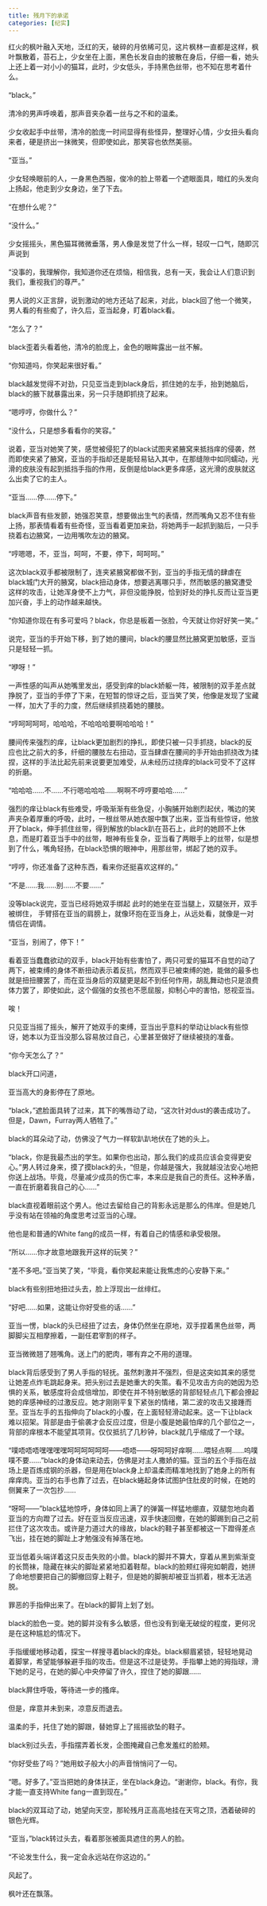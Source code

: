 ```yaml
---
title: 残月下的承诺
categories: [纪实]
---
```


红火的枫叶融入天地，泛红的天，破碎的月依稀可见，这片枫林一直都是这样，枫叶飘散着，苔石上，少女坐在上面，黑色长发自由的披散在身后，仔细一看，她头上还上着一对小小的猫耳，此时，少女低头，手持黑色丝带，也不知在思考着什么。<br><br>“black。”<br><br>清冷的男声呼唤着，那声音夹杂着一丝与之不和的温柔。<br><br>少女收起手中丝带，清冷的脸庞一时间显得有些怪异，整理好心情，少女扭头看向来者，硬是挤出一抹微笑，但即使如此，那笑容也依然美丽。<br><br>“亚当。”<br><br>少女轻唤眼前的人，一身黑色西服，俊冷的脸上带着一个遮眼面具，暗红的头发向上扬起，他走到少女身边，坐了下去。<br><br>“在想什么呢？”<br><br>“没什么。”<br><br>少女摇摇头，黑色猫耳微微垂落，男人像是发觉了什么一样，轻叹一口气，随即沉声说到<br><br>“没事的，我理解你，我知道你还在烦恼，相信我，总有一天，我会让人们意识到我们，重视我们的尊严。”<br><br>男人说的义正言辞，说到激动的地方还站了起来，对此，black回了他一个微笑，男人看的有些痴了，许久后，亚当起身，盯着black看。<br><br>“怎么了？”<br><br>black歪着头看着他，清冷的脸庞上，金色的眼眸露出一丝不解。<br><br>“你知道吗，你笑起来很好看。”<br><br>black越发觉得不对劲，只见亚当走到black身后，抓住她的左手，抬到她脑后，black的腋下就暴露出来，另一只手随即抓挠了起来。<br><br>“嗯哼哼，你做什么？”<br><br>“没什么，只是想多看看你的笑容。”<br><br>说着，亚当对她笑了笑，感觉被侵犯了的black试图夹紧腋窝来抵挡痒的侵袭，然而即使夹紧了腋窝，亚当的手指却还是能轻易钻入其中，在那缝隙中如同蠕动，光滑的皮肤没有起到抵挡手指的作用，反倒是给black更多痒感，这光滑的皮肤就这么出卖了它的主人。<br><br>“亚当……停……停下。”<br><br>black声音有些发颤，她强忍笑意，想要做出生气的表情，然而嘴角又忍不住有些上扬，那表情看着有些奇怪，亚当看着更加来劲，将她两手一起抓到脑后，一只手挠着右边腋窝，一边用嘴吹左边的腋窝。<br><br>“哼嗯嗯，不，亚当，呵呵，不要，停下，呵呵呵。”<br><br>这次black双手都被限制了，连夹紧腋窝都做不到，亚当的手指无情的肆虐在black城门大开的腋窝，black扭动身体，想要逃离哪只手，然而敏感的腋窝遭受这样的攻击，让她浑身使不上力气，非但没能挣脱，恰到好处的挣扎反而让亚当更加兴奋，手上的动作越来越快。<br><br>“你知道你现在有多可爱吗？black，你总是板着一张脸，今天就让你好好笑一笑。”<br><br>说完，亚当的手开始下移，到了她的腰间，black的腰显然比腋窝更加敏感，亚当只是轻轻一抓。<br><br>“咿呀！”<br><br>一声性感的叫声从她嘴里发出，感受到痒的black娇躯一阵，被限制的双手差点就挣脱了，亚当的手停了下来，在短暂的惊讶之后，亚当笑了笑，他像是发现了宝藏一样，加大了手的力度，然后继续抓挠着她的腰肢。<br><br>“哼呵呵呵呵，哈哈哈，不哈哈哈要啊哈哈哈！”<br><br>腰间传来强烈的痒，让black更加剧烈的挣扎，即使只被一只手抓挠，black的反应也比之前大的多，纤细的腰肢左右扭动，亚当肆虐在腰间的手开始由抓挠改为揉捏，这样的手法比起先前来说要更加难受，从未经历过挠痒的black可受不了这样的折磨。<br><br>“哈哈哈……不……不行嗯哈哈哈……啊啊不哼哼要哈哈……”<br><br>强烈的痒让black有些难受，呼吸渐渐有些急促，小胸脯开始剧烈起伏，嘴边的笑声夹杂着厚重的呼吸，此时，一根丝带从她衣服中飘了出来，亚当有些惊讶，他放开了black，伸手抓住丝带，得到解放的black趴在苔石上，此时的她顾不上休息，而是盯着亚当手中的丝带，眼神有些复杂，亚当看了两眼手上的丝带，似是想到了什么，嘴角轻扬，在black恐惧的眼神中，用那丝带，绑起了她的双手。<br><br>“哼哼，你还准备了这种东西，看来你还挺喜欢这样的。”<br><br>“不是……我……别……不要……”<br><br>没等black说完，亚当已经将她双手绑起 此时的她坐在亚当腿上，双腿张开，双手被绑住， 手臂搭在亚当的肩膀上，就像环抱在亚当身上，从远处看，就像是一对情侣在调情。<br><br>“亚当，别闹了，停下！”<br><br>看着亚当蠢蠢欲动的双手，black开始有些害怕了，两只可爱的猫耳不自觉的动了两下，被束缚的身体不断扭动表示着反抗，然而双手已被束缚的她，能做的最多也就是扭扭腰罢了，而在亚当身后的双腿更是起不到任何作用，胡乱舞动也只是浪费体力罢了，即使如此，这个倔强的女孩也不愿屈服，抑制心中的害怕，怒视亚当。<br><br>唉！<br><br>只见亚当摇了摇头，解开了她双手的束缚，亚当出乎意料的举动让black有些惊讶，她本以为亚当没那么容易放过自己，心里甚至做好了继续被挠的准备。<br><br>“你今天怎么了？”<br><br>black开口问道，<br><br>亚当高大的身影停在了原地。<br><br>“black，”遮脸面具转了过来，其下的嘴唇动了动，“这次针对dust的袭击成功了。但是，Dawn，Furray两人牺牲了。”<br><br>black的耳朵动了动，仿佛没了气力一样软趴趴地伏在了她的头上。<br><br>“black，你是我最杰出的学生。如果你也出动，那么我们的成员应该会变得更安心。”男人转过身来，摸了摸black的头，“但是，你越是强大，我就越没法安心地把你送上战场。毕竟，尽量减少成员的伤亡率，本来应是我自己的责任。这种矛盾，一直在折磨着我自己的心……”<br><br>black直视着眼前这个男人。他过去留给自己的背影永远是那么的伟岸。但是她几乎没有站在领袖的角度思考过亚当的心理。<br><br>他也是和普通的White fang的成员一样，有着自己的情感和承受极限。<br><br>“所以……你才故意地跟我开这样的玩笑？”<br><br>“差不多吧。”亚当笑了笑，“毕竟，看你笑起来能让我焦虑的心安静下来。”<br><br>black有些别扭地扭过头去，脸上浮现出一丝绯红。<br><br>“好吧……如果，这能让你好受些的话……”<br><br>亚当一愣，black的头已经扭了过去，身体仍然坐在原地，双手捏着黑色丝带，两脚脚尖互相摩擦着，一副任君宰割的样子。<br><br>亚当微微翘了翘嘴角。送上门的肥肉，哪有弃之不用的道理。<br><br>black背后感受到了男人手指的轻抚。虽然刺激并不强烈，但是这突如其来的感觉让她差点炸毛跳起身来。把头别过去是她重大的失策。看不见攻击方向的她因为恐惧的关系，敏感度将会成倍增加，即使在并不特别敏感的背部轻轻点几下都会撩起她的痒感神经的过激反应。她才刚刚平复下紧张的情绪，第二波的攻击又接踵而至。亚当左手的五指伸向了black的小腹，在上面轻轻滑动起来。这一下让black难以招架。背部是由于偷袭才会反应过度，但是小腹是她最怕痒的几个部位之一，背部的痒根本不能望其项背。仅仅抵抗了几秒钟，black就几乎缩成了一个球。<br><br>“噗唔唔唔嘿嘿嘿嘿呵呵呵呵呵呵——唔唔——呀呵呵好痒啊……喂轻点啊……呜噗噗不要……”black的身体动来动去，仿佛是对主人撒娇的猫。亚当的五个手指在战场上是百炼成钢的杀器，但是用在black身上却温柔而精准地找到了她身上的所有痒痒肉。亚当的右手也靠了过去，在black蜷起身体试图护住肚皮的时候，在她的侧翼来了一次包抄……<br><br>“呀呵——”black猛地惊呼，身体如同上满了的弹簧一样猛地绷直，双腿忽地向着亚当的方向蹬了过去。好在亚当反应迅速，双手快速回撤，在她的脚踢到自己之前拦住了这次攻击。或许是力道过大的缘故，black的鞋子甚至都被这一下蹬得差点飞出，挂在她的脚趾上才勉强没有掉落在地。<br><br>亚当低着头端详着这只反击失败的小兽。black的脚并不算大，穿着从黑到紫渐变的长筒袜，隐藏在袜尖的脚趾紧紧地扣着鞋帮。black的脸颊红得宛如朝霞，她拼了命地想要把自己的脚撤回穿上鞋子，但是她的脚腕却被亚当抓着，根本无法逃脱。<br><br>罪恶的手指伸出来了。在black的脚背上划了划。<br><br>black的脸色一变。她的脚并没有多么敏感，但也没有到毫无破绽的程度，更何况是在这种尴尬的情况下。<br><br>手指缓缓地移动着，探宝一样搜寻着black的痒处。black柳眉紧锁，轻轻地晃动着脚掌，希望能够躲避手指的攻击。但是这不过是徒劳。手指攀上她的拇指球，滑下她的足弓，在她的脚心中央停留了许久，捏住了她的脚跟……<br><br>black屛住呼吸，等待进一步的搔痒。<br><br>但是，痒意并未到来，凉意反而退去。<br><br>温柔的手，托住了她的脚跟，替她穿上了摇摇欲坠的鞋子。<br><br>black别过头去，手指摆弄着长发，企图掩藏自己愈发羞红的脸颊。<br><br>“你好受些了吗？”她用蚊子般大小的声音悄悄问了一句。<br><br>“嗯。好多了。”亚当把她的身体扶正，坐在black身边。“谢谢你，black。有你，我才能一直支持White fang一直到现在。”<br><br>black的双耳动了动，她望向天空，那轮残月正高高地挂在天穹之顶，洒着破碎的银色光辉。<br><br>“亚当，”black转过头去，看着那张被面具遮住的男人的脸。<br><br>“不论发生什么，我一定会永远站在你这边的。”<br><br>风起了。<br><br>枫叶还在飘落。